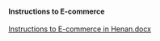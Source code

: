 #### Instructions to E-commerce

[Instructions to E-commerce in Henan.docx](https://badownload.s3.cn-north-1.jdcloud-oss.com/buchongziliao/henan/hndssm.docx )
